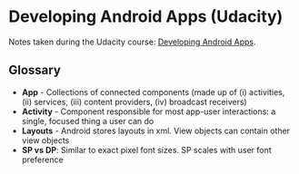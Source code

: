 # Developing Android Apps (Udacity)

Notes taken during the Udacity course: [Developing Android Apps](https://www.udacity.com/course/developing-android-apps--ud853ar).

## Glossary
* **App** - Collections of connected components (made up of (i) activities, (ii) services, (iii) content
providers, (iv) broadcast receivers)
* **Activity** - Component responsible for most app-user interactions: a single, focused thing a user can do
* **Layouts** - Android stores layouts in xml. View objects can contain other view objects
* **SP vs DP**: Similar to exact pixel font sizes. SP scales with user font preference

